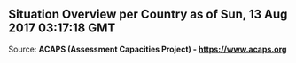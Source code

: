 ## Situation Overview per Country as of Sun, 13 Aug 2017 03:17:18 GMT

Source: **ACAPS (Assessment Capacities Project) - https://www.acaps.org**